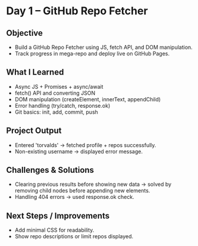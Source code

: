 # Day 1 – GitHub Repo Fetcher

## Objective
- Build a GitHub Repo Fetcher using JS, fetch API, and DOM manipulation.
- Track progress in mega-repo and deploy live on GitHub Pages.

## What I Learned
- Async JS + Promises + async/await
- fetch() API and converting JSON
- DOM manipulation (createElement, innerText, appendChild)
- Error handling (try/catch, response.ok)
- Git basics: init, add, commit, push

## Project Output
- Entered 'torvalds' → fetched profile + repos successfully.
- Non-existing username → displayed error message.

## Challenges & Solutions
- Clearing previous results before showing new data → solved by removing child nodes before appending new elements.
- Handling 404 errors → used response.ok check.

## Next Steps / Improvements
- Add minimal CSS for readability.
- Show repo descriptions or limit repos displayed.
